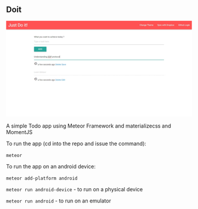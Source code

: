 ## Doit


![alt showcase](public/showcase.jpg)


A simple Todo app using Meteor Framework and materializecss and MomentJS


To run the app (cd into the repo and issue the command):


`meteor`


To run the app on an android device:


`meteor add-platform android`


`meteor run android-device` - to run on a physical device


`meteor run android` - to run on an emulator
